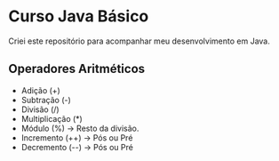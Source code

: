 # Curso Java Básico

Criei este repositório para acompanhar meu desenvolvimento em Java.

## Operadores Aritméticos
* Adição (+)
* Subtração (-)
* Divisão (/)
* Multiplicação (*)
* Módulo (%) -> Resto da divisão.
* Incremento (++) -> Pós ou Pré
* Decremento (--) -> Pós ou Pré